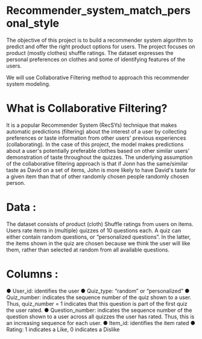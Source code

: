 # Recommender_system_match_personal_style
The objective of this project is to build a recommender system algorithm to predict and offer the right product options for users.
The project focuses on product (mostly clothes) shuffle ratings. The dataset expresses the personal preferences on clothes and some of identifying features of the users.  

We will use Collaborative Filtering method to approach this recommender system modeling.
# What is Collaborative Filtering?
It is a popular Recommender System (RecSYs) technique that makes automatic predictions (filtering) about the interest of a user by collecting preferences or taste information from other users' previous experiences (collaborating). 
In the case of this project, the model makes predictions about a user's potentially preferable clothes based on other similar users' demonstration of taste throughout the quizzes. 
The underlying assumption of the collaborative filtering approach is that if Jonn has the same/similar taste as David on a set of items, John is more likely to have David's taste for a given item than that of other randomly chosen people randomly chosen person. 

# Data :
The dataset consists of product (cloth) Shuffle ratings from users on items. Users rate items in (multiple)
quizzes of 10 questions each. A quiz can either contain random questions, or “personalized
questions”. In the latter, the items shown in the quiz are chosen because we think the user will
like them, rather than selected at random from all available questions.

# Columns : 
● User_id: identifies the user
● Quiz_type: “random” or “personalized”
● Quiz_number: indicates the sequence number of the quiz shown to a user. Thus,
quiz_number = 1 indicates that this question is part of the first quiz the user rated.
● Question_number: indicates the sequence number of the question shown to a user
across all quizzes the user has rated. Thus, this is an increasing sequence for each user.
● Item_id: identifies the item rated 
● Rating: 1 indicates a Like, 0 indicates a Dislike 
